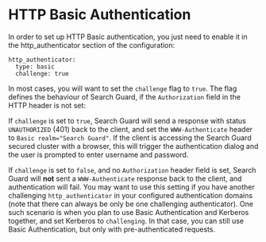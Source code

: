 # HTTP Basic Authentication

In order to set up HTTP Basic authentication, you just need to enable it in the http_authenticator section of the configuration:

```
http_authenticator:
  type: basic
  challenge: true
```

In most cases, you will want to set the `challenge` flag to `true`. The flag defines the behaviour of Search Guard, if the `Authorization` field in the HTTP header is not set:

If `challenge` is set to `true`, Search Guard will send a response with status `UNAUTHORIZED` (401) back to the client, and set the `WWW-Authenticate` header to `Basic realm="Search Guard"`. If the client is accessing the Search Guard secured cluster with a browser, this will trigger the authentication dialog and the user is prompted to enter username and password. 

If `challenge` is set to `false`, and no `Authorization` header field is set, Search Guard will **not** sent a `WWW-Authenticate` response back to the client, and authentication will fail. You may want to use this setting if you have another challenging `http_authenticator` in your configured authentication domains (note that there can always be only be one challenging authenticator).  One such scenario is when you plan to use Basic Authentication and Kerberos together, and set Kerberos to `challenging`. In that case, you can still use Basic Authentication, but only with pre-authenticated requests.